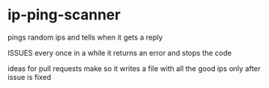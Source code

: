 # ip-ping-scanner
pings random ips and tells when it gets a reply

ISSUES every once in a while it returns an error and stops the code

ideas for pull requests
  make so it writes a file with all the good ips only after issue is fixed
  
